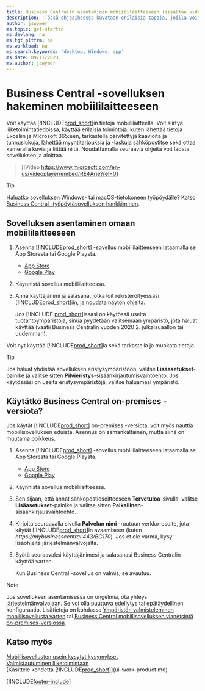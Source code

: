 ```yaml
---
title: Business Centralin asentaminen mobiililaitteeseen (sisältää videon)
description: 'Tässä ohjeaiheessa kuvataan erilaisia tapoja, joilla voit esimerkiksi tarkastella ja muokata Business Central -tietojasi ja lähettää niitä Exceliin puhelimellasi tai tabletillasi.'
author: jswymer
ms.topic: get-started
ms.devlang: na
ms.tgt_pltfrm: na
ms.workload: na
ms.search.keywords: 'desktop, Windows, app'
ms.date: 09/11/2023
ms.author: jswymer
---
```


# <a name="getting-business-central-on-your-mobile-device"></a>Business Central -sovelluksen hakeminen mobiililaitteeseen

Voit käyttää [!INCLUDE[prod_short](includes/prod_short.md)]in tietoja mobiililaitteella. Voit siirtyä liiketoimintatiedoissa, käyttää erilaisia toimintoja, kuten lähettää tietoja Exceliin ja Microsoft 365:een, tarkastella päivitettyjä kaavioita ja tunnuslukuja, lähettää myyntitarjouksia ja -laskuja sähköpostitse sekä ottaa kameralla kuvia ja liittää niitä. Noudattamalla seuraavia ohjeita voit ladata sovelluksen ja aloittaa.

> [!Video https://www.microsoft.com/en-us/videoplayer/embed/RE4Arje?rel=0]

> [!TIP]
> Haluatko sovelluksen Windows- tai macOS-tietokoneen työpöydälle? Katso [Business Central -työpöytäsovelluksen hankkiminen](install-desktop-app.md).

## <a name="get-the-app-on-my-mobile-device"></a>Sovelluksen asentaminen omaan mobiililaitteeseen

1. Asenna [!INCLUDE[prod_short](includes/prod_short.md)] -sovellus mobiililaitteeseen lataamalla se App Storesta tai Google Playsta.  
   - [App Store](https://go.microsoft.com/fwlink/?LinkId=734847)
   - [Google Play](https://go.microsoft.com/fwlink/?LinkId=734849)
2. Käynnistä sovellus mobiililaitteessa.
3. Anna käyttäjänimi ja salasana, jotka loit rekisteröityessäsi [!INCLUDE[prod_short](includes/prod_short.md)]iin, ja noudata näytön ohjeita.

    Jos [!INCLUDE [prod_short](includes/prod_short.md)]issasi on käytössä useita tuotantoympäristöjä, sinua pyydetään valitsemaan ympäristö, jota haluat käyttää (vaatii Business Centralin vuoden 2020 2. julkaisuaallon tai uudemman).

Voit nyt käyttää [!INCLUDE[prod_short](includes/prod_short.md)]ia sekä tarkastella ja muokata tietoja.  

> [!TIP]
> Jos haluat yhdistää sovelluksen eristysympäristöön, valitse **Lisäasetukset**-painike ja valitse sitten **Pilvieristys**-sisäänkirjautumisvaihtoehto. Jos käytössäsi on useita eristysympäristöjä, valitse haluamasi ympäristö.

## <a name="use-business-central-on-premises"></a>Käytätkö Business Central on-premises -versiota?

Jos käytät [!INCLUDE[prod_short](includes/prod_short.md)] on-premises -versiota, voit myös nauttia mobiilisovelluksen eduista. Asennus on samankaltainen, mutta siinä on muutama poikkeus.

1. Asenna [!INCLUDE[prod_short](includes/prod_short.md)] -sovellus mobiililaitteeseen lataamalla se App Storesta tai Google Playsta.  

   - [App Store](https://go.microsoft.com/fwlink/?LinkId=734847)
   - [Google Play](https://go.microsoft.com/fwlink/?LinkId=734849)
2. Käynnistä sovellus mobiililaitteessa.
3. Sen sijaan, että annat sähköpostiosoitteeseen **Tervetuloa**-sivulla, valitse **Lisäasetukset**-painike ja valitse sitten **Paikallinen**-sisäänkirjausvaihtoehto.
4. Kirjoita seuraavalla sivulla **Palvelun nimi** -ruutuun verkko-osoite, jota käytät [!INCLUDE[prod_short](includes/prod_short.md)]in avaamiseen (kuten *https://mybusinesscentral:443/BC170*). Jos et ole varma, kysy lisäohjeita järjestelmänvalvojalta.
5. Syötä seuraavaksi käyttäjänimesi ja salasanasi Business Centralin käyttöä varten.

   Kun Business Central -sovellus on valmis, se avautuu.

> [!NOTE]
> Jos sovelluksen asentamisessa on ongelmia, ota yhteys järjestelmänvalvojaan. Se voi olla puuttuva edellytys tai epätäydellinen konfiguraatio. Lisätietoja on kohdassa [Ympäristön valmisteleminen mobiilisovellusta varten](/dynamics365/business-central/dev-itpro/deployment/install-business-central-app#prereqs) tai [Business Central mobiilisovelluksen vianetsintä on-premises-versiossa](/dynamics365/business-central/dev-itpro/developer/devenv-troubleshooting-the-mobile-app).

## <a name="see-also"></a>Katso myös

[Mobiilisovellusten usein kysytyt kysymykset](ui-mobile-faq.yml)  
[Valmistautuminen liiketoimintaan](ui-get-ready-business.md)  
[Käsittele kohdetta [!INCLUDE[prod_short](includes/prod_short.md)]](ui-work-product.md)  


[!INCLUDE[footer-include](includes/footer-banner.md)]

